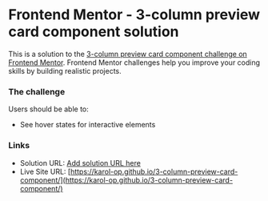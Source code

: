 # Frontend Mentor - 3-column preview card component solution

This is a solution to the [3-column preview card component challenge on Frontend Mentor](https://www.frontendmentor.io/challenges/3column-preview-card-component-pH92eAR2-). Frontend Mentor challenges help you improve your coding skills by building realistic projects. 


### The challenge

Users should be able to:

- See hover states for interactive elements


### Links

- Solution URL: [Add solution URL here]()
- Live Site URL: [https://karol-op.github.io/3-column-preview-card-component/](https://karol-op.github.io/3-column-preview-card-component/)



